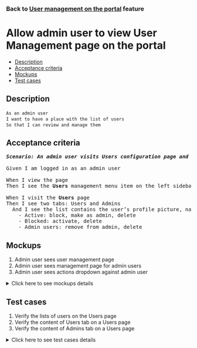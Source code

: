 ### Back to [User management on the portal](../../) feature

# Allow admin user to view User Management page on the portal

- [Description](#description)
- [Acceptance criteria](#acceptance-criteria)
- [Mockups](#mockups)
- [Test cases](#test-cases)

## Description

    As an admin user
    I want to have a place with the list of users
    So that I can review and manage them

## Acceptance criteria

<pre>
<b><i>Scenario: An admin user visits Users configuration page and have a place with the list of users</i></b>

Given I am logged in as an admin user

When I view the page
Then I see the <b>Users</b> management menu item on the left sidebar menu

When I visit the <b>Users</b> page
Then I see two tabs: Users and Admins
  And I see the list contains the user’s profile picture, name and last name, status (Active/Blocked), and actions:
    - Active: block, make as admin, delete
    - Blocked: activate, delete
    - Admin users: remove from admin, delete
</pre>

## Mockups

1. Admin user sees user management page
2. Admin user sees management page for admin users
3. Admin user sees actions dropdown against admin user

<details>
  <summary>Click here to see mockups details</summary>

**1. Admin user sees user management page:**

![Admin user sees user management page](/products/sport_news_portal/web_application_features/user_management/images/user_management_page.png)

**2. Admin user sees management page for admin users:**

![Admin user sees management page for admin users](/products/sport_news_portal/web_application_features/user_management/images/admin_user_management_page.png)

**3. Admin user sees actions dropdown against admin user:**

![Admin user sees actions dropdown against admin user](/products/sport_news_portal/web_application_features/user_management/images/admin_user_management_action_dropdown.png)

</details>

## Test cases

1. Verify the lists of users on the Users page
2. Verify the content of Users tab on a Users page
3. Verify the content of Admins tab on a Users page

<details>
  <summary>Click here to see test cases details</summary>

### **#1. Verify the lists of users on the Users page**

|Preconditions|Steps|Expected result
--------------|-----|----------
|- Log in by admin account</br>- Go to the <b>Users</b> configuration page|1) Examine the tabs on the page|1) There are two tabs: Users and Admins. The Users tab is active by default|

### **#2. Verify the content of Users tab on a Users page**

|Preconditions|Steps|Expected result
--------------|-----|----------
|- Log in by admin account</br>- Go to the <b>Users</b> configuration page|1) Examine the content of <b>Users</b> tab|1) There is a table with 3 columns: Name, Status and Actions|

### **#3. Verify the content of Admins tab on a Users page**

|Preconditions|Steps|Expected result
--------------|-----|----------
|- Log in by admin account</br>- Go to the <b>Users</b> configuration page|1) Click <b>Admins</b> tab</br>2) Examine the content of the <b>Admins</b> tab|2) There is a table with 3 columns: Name, Status, and Actions|
</details>
